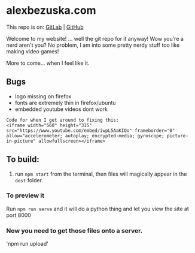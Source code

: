 # alexbezuska.com

This repo is on:
[GitLab](https://gitlab.com/AlexBezuska/alexbezuska.com) | [GitHub](https://github.com/AlexBezuska/alexbezuska.com)

Welcome to my website! ... well the git repo for it anyway! Wow you're a nerd aren't you? No problem, I am into some pretty nerdy stuff too like making video games!

More to come... when I feel like it.



## Bugs

- logo missing on firefox
- fonts are extremely thin in firefox/ubuntu
- embedded youtube videos dont work
```
Code for when I get around to fixing this:
<iframe width="560" height="315" src="https://www.youtube.com/embed/iwpL5AaKIQo" frameborder="0" allow="accelerometer; autoplay; encrypted-media; gyroscope; picture-in-picture" allowfullscreen></iframe>
```




## To build:

1. run `npm start` from the terminal, then files will magically appear in the `dest` folder.


### To preview it

Run `npm run serve` and it will do a python thing and let you view the site at port 8000


### Now you need to get those files onto a server.

'npm run upload'
